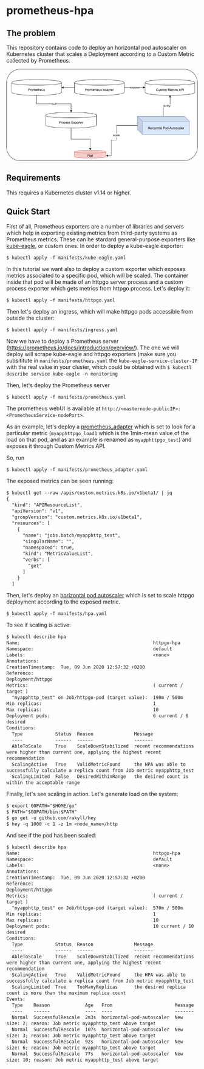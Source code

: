 # prometheus-hpa

## The problem
This repository contains code to deploy an horizontal pod autoscaler on Kubernetes cluster that scales a Deployment according to a Custom Metric collected by Prometheus.

![Overview](hpa_.png)

## Requirements
This requires a Kubernetes cluster v1.14 or higher. 

## Quick Start
First of all, Prometheus exporters are a number of libraries and servers which help in exporting existing metrics from third-party systems as Prometheus metrics. These can be stardard general-purpose exporters like [kube-eagle](https://github.com/cloudworkz/kube-eagle), or custom ones.
In order to deploy a kube-eagle exporter:
```
$ kubectl apply -f manifests/kube-eagle.yaml
```
In this tutorial we want also to deploy a custom exporter which exposes metrics associated to a specific pod, which will be scaled. The container inside that pod will be made of an httpgo server process and a custom process exporter which gets metrics from httpgo process. Let's deploy it:
```
$ kubectl apply -f manifests/httpgo.yaml
```

Then let's deploy an ingress, which will make httpgo pods accessible from outside the cluster:
```
$ kubectl apply -f manifests/ingress.yaml
```
    
Now we have to deploy a Prometheus server (https://prometheus.io/docs/introduction/overview/).
The one we will deploy will scrape kube-eagle and httpgo exporters (make sure you subsititute  in ```manifests/prometheus.yaml``` the ```kube-eagle-service-cluster-IP``` with the real value in your cluster, which could be obtained with ```$ kubectl describe service kube-eagle -n monitoring```

Then, let's deploy the Prometheus server
```
$ kubectl apply -f manifests/prometheus.yaml
```

The prometheus webUI is available at ```http://<masternode-publicIP>:<PrometheusService-nodePort>```.

As an example, let's deploy a [prometheus_adapter](https://github.com/DirectXMan12/k8s-prometheus-adapter) which is set to look for a particular metric (```myapphttpgo_load1``` which is the 1min-mean value of the load on that pod, and as an example is renamed as ```myapphttpgo_test```) and exposes it through Custom Metrics API. 

So, run
```
$ kubectl apply -f manifests/prometheus_adapter.yaml
```

The exposed metrics can be seen running:
```
$ kubectl get --raw /apis/custom.metrics.k8s.io/v1beta1/ | jq
{
  "kind": "APIResourceList",
  "apiVersion": "v1",
  "groupVersion": "custom.metrics.k8s.io/v1beta1",
  "resources": [
    {
      "name": "jobs.batch/myapphttp_test",
      "singularName": "",
      "namespaced": true,
      "kind": "MetricValueList",
      "verbs": [
        "get"
      ]
    }
  ]
```

Then, let's deploy an [horizontal pod autoscaler](https://kubernetes.io/docs/tasks/run-application/horizontal-pod-autoscale/) which is set to scale httpgo deployment according to the exposed metric. 
```
$ kubectl apply -f manifests/hpa.yaml
```

To see if scaling is active:
```
$ kubectl describe hpa
Name:                                                 httpgo-hpa
Namespace:                                            default
Labels:                                               <none>
Annotations:                                          CreationTimestamp:  Tue, 09 Jun 2020 12:57:32 +0200
Reference:                                            Deployment/httpgo
Metrics:                                              ( current / target )
  "myapphttp_test" on Job/httpgo-pod (target value):  190m / 500m
Min replicas:                                         1
Max replicas:                                         10
Deployment pods:                                      6 current / 6 desired
Conditions:
  Type            Status  Reason               Message
  ----            ------  ------               -------
  AbleToScale     True    ScaleDownStabilized  recent recommendations were higher than current one, applying the highest recent recommendation
  ScalingActive   True    ValidMetricFound     the HPA was able to successfully calculate a replica count from Job metric myapphttp_test
  ScalingLimited  False   DesiredWithinRange   the desired count is within the acceptable range
```

Finally, let's see scaling in action. Let's generate load on the system:
```
$ export GOPATH="$HOME/go"
$ PATH="$GOPATH/bin:$PATH"
$ go get -u github.com/rakyll/hey
$ hey -q 1000 -c 1 -z 1m <node_name>/http
```

And see if the pod has been scaled:
```
$ kubectl describe hpa
Name:                                                 httpgo-hpa
Namespace:                                            default
Labels:                                               <none>
Annotations:                                          CreationTimestamp:  Tue, 09 Jun 2020 12:57:32 +0200
Reference:                                            Deployment/httpgo
Metrics:                                              ( current / target )
  "myapphttp_test" on Job/httpgo-pod (target value):  570m / 500m
Min replicas:                                         1
Max replicas:                                         10
Deployment pods:                                      10 current / 10 desired
Conditions:
  Type            Status  Reason               Message
  ----            ------  ------               -------
  AbleToScale     True    ScaleDownStabilized  recent recommendations were higher than current one, applying the highest recent recommendation
  ScalingActive   True    ValidMetricFound     the HPA was able to successfully calculate a replica count from Job metric myapphttp_test
  ScalingLimited  True    TooManyReplicas      the desired replica count is more than the maximum replica count
Events:
  Type    Reason             Age   From                       Message
  ----    ------             ----  ----                       -------
  Normal  SuccessfulRescale  2m3s  horizontal-pod-autoscaler  New size: 2; reason: Job metric myapphttp_test above target
  Normal  SuccessfulRescale  107s  horizontal-pod-autoscaler  New size: 3; reason: Job metric myapphttp_test above target
  Normal  SuccessfulRescale  92s   horizontal-pod-autoscaler  New size: 6; reason: Job metric myapphttp_test above target
  Normal  SuccessfulRescale  77s   horizontal-pod-autoscaler  New size: 10; reason: Job metric myapphttp_test above target
  ```
 
